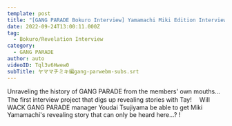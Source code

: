 ```yaml
---
template: post
title: "[GANG PARADE Bokuro Interview] Yamamachi Miki Edition Interview vol.1"
date: 2022-09-24T13:00:11.000Z
tag:
  - Bokuro/Revelation Interview
category:
  - GANG PARADE
author: auto
videoID: Tql3v6Hwew0
subTitle: ヤママチミキ編gang-parwebm-subs.srt
---
```

Unraveling the history of GANG PARADE from the members' own mouths... The first interview project that digs up revealing stories with Tay!　
Will WACK GANG PARADE manager Youdai Tsujiyama be able to get Miki Yamamachi's revealing story that can only be heard here...? !